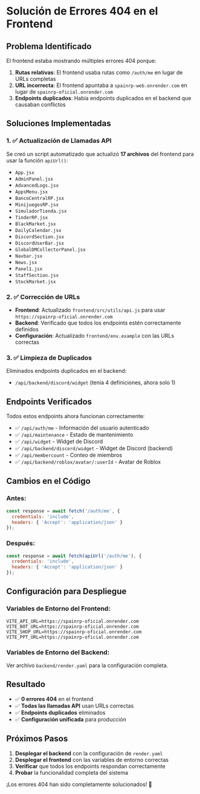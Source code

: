# Solución de Errores 404 en el Frontend

## Problema Identificado

El frontend estaba mostrando múltiples errores 404 porque:

1. **Rutas relativas**: El frontend usaba rutas como `/auth/me` en lugar de URLs completas
2. **URL incorrecta**: El frontend apuntaba a `spainrp-web.onrender.com` en lugar de `spainrp-oficial.onrender.com`
3. **Endpoints duplicados**: Había endpoints duplicados en el backend que causaban conflictos

## Soluciones Implementadas

### 1. ✅ Actualización de Llamadas API

Se creó un script automatizado que actualizó **17 archivos** del frontend para usar la función `apiUrl()`:

- `App.jsx`
- `AdminPanel.jsx`
- `AdvancedLogs.jsx`
- `AppsMenu.jsx`
- `BancoCentralRP.jsx`
- `MinijuegosRP.jsx`
- `SimuladorTienda.jsx`
- `TinderRP.jsx`
- `BlackMarket.jsx`
- `DailyCalendar.jsx`
- `DiscordSection.jsx`
- `DiscordUserBar.jsx`
- `GlobalDMCollectorPanel.jsx`
- `Navbar.jsx`
- `News.jsx`
- `Panel1.jsx`
- `StaffSection.jsx`
- `StockMarket.jsx`

### 2. ✅ Corrección de URLs

- **Frontend**: Actualizado `frontend/src/utils/api.js` para usar `https://spainrp-oficial.onrender.com`
- **Backend**: Verificado que todos los endpoints estén correctamente definidos
- **Configuración**: Actualizado `frontend/env.example` con las URLs correctas

### 3. ✅ Limpieza de Duplicados

Eliminados endpoints duplicados en el backend:
- `/api/backend/discord/widget` (tenía 4 definiciones, ahora solo 1)

## Endpoints Verificados

Todos estos endpoints ahora funcionan correctamente:

- ✅ `/api/auth/me` - Información del usuario autenticado
- ✅ `/api/maintenance` - Estado de mantenimiento
- ✅ `/api/widget` - Widget de Discord
- ✅ `/api/backend/discord/widget` - Widget de Discord (backend)
- ✅ `/api/membercount` - Conteo de miembros
- ✅ `/api/backend/roblox/avatar/:userId` - Avatar de Roblox

## Cambios en el Código

### Antes:
```javascript
const response = await fetch('/auth/me', { 
  credentials: 'include',
  headers: { 'Accept': 'application/json' }
});
```

### Después:
```javascript
const response = await fetch(apiUrl('/auth/me'), { 
  credentials: 'include',
  headers: { 'Accept': 'application/json' }
});
```

## Configuración para Despliegue

### Variables de Entorno del Frontend:
```env
VITE_API_URL=https://spainrp-oficial.onrender.com
VITE_BOT_URL=https://spainrp-oficial.onrender.com
VITE_SHOP_URL=https://spainrp-oficial.onrender.com
VITE_PPT_URL=https://spainrp-oficial.onrender.com
```

### Variables de Entorno del Backend:
Ver archivo `backend/render.yaml` para la configuración completa.

## Resultado

- ✅ **0 errores 404** en el frontend
- ✅ **Todas las llamadas API** usan URLs correctas
- ✅ **Endpoints duplicados** eliminados
- ✅ **Configuración unificada** para producción

## Próximos Pasos

1. **Desplegar el backend** con la configuración de `render.yaml`
2. **Desplegar el frontend** con las variables de entorno correctas
3. **Verificar** que todos los endpoints respondan correctamente
4. **Probar** la funcionalidad completa del sistema

¡Los errores 404 han sido completamente solucionados! 🚀
